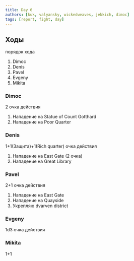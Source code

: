 ```yaml
---
title: Day 6
authors: [kuk, valyansky, wickedweaves, jekkich, dimoc]
tags: [report, fight, day]
---
```


## Ходы

порядок хода

1. Dimoc
1. Denis
1. Pavel
1. Evgeny
1. Mikita

### Dimoc

2 очка действия

1. Нападение на Statue of Count Gotthard
2. Нападение на Poor Quarter

### Denis

1+1(Защита)+1(Rich quarter) очка действия

1. Нападение на East Gate (2 очка)
2. Нападение на Great Library

### Pavel

2+1 очка действия

1. Нападение на East Gate
1. Нападение на Quayside
1. Укрепляю dvarven district

### Evgeny

1d3 очка действия

### Mikita

1+1